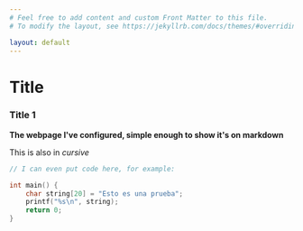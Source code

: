 ```yaml
---
# Feel free to add content and custom Front Matter to this file.
# To modify the layout, see https://jekyllrb.com/docs/themes/#overriding-theme-defaults

layout: default
---
```


# Title #

### Title 1 ###

**The webpage I've configured, simple enough to show it's on markdown**

This is also in *cursive*

```c
// I can even put code here, for example:

int main() {
    char string[20] = "Esto es una prueba";
    printf("%s\n", string);
    return 0;
}
```
